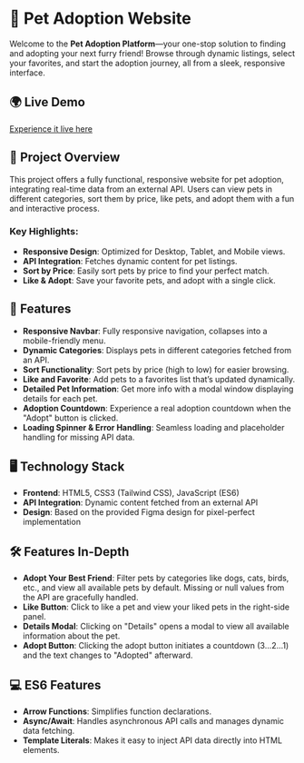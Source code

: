 

# 🐶 Pet Adoption Website

Welcome to the **Pet Adoption Platform**—your one-stop solution to finding and adopting your next furry friend! Browse through dynamic listings, select your favorites, and start the adoption journey, all from a sleek, responsive interface.

## 🌍 Live Demo
[Experience it live here](#)

## 🚀 Project Overview

This project offers a fully functional, responsive website for pet adoption, integrating real-time data from an external API. Users can view pets in different categories, sort them by price, like pets, and adopt them with a fun and interactive process.

### Key Highlights:
- **Responsive Design**: Optimized for Desktop, Tablet, and Mobile views.
- **API Integration**: Fetches dynamic content for pet listings.
- **Sort by Price**: Easily sort pets by price to find your perfect match.
- **Like & Adopt**: Save your favorite pets, and adopt with a single click.

## 🔑 Features

- **Responsive Navbar**: Fully responsive navigation, collapses into a mobile-friendly menu.
- **Dynamic Categories**: Displays pets in different categories fetched from an API.
- **Sort Functionality**: Sort pets by price (high to low) for easier browsing.
- **Like and Favorite**: Add pets to a favorites list that’s updated dynamically.
- **Detailed Pet Information**: Get more info with a modal window displaying details for each pet.
- **Adoption Countdown**: Experience a real adoption countdown when the "Adopt" button is clicked.
- **Loading Spinner & Error Handling**: Seamless loading and placeholder handling for missing API data.

## 🖥️ Technology Stack

- **Frontend**: HTML5, CSS3 (Tailwind CSS), JavaScript (ES6)
- **API Integration**: Dynamic content fetched from an external API
- **Design**: Based on the provided Figma design for pixel-perfect implementation


## 🛠️ Features In-Depth

- **Adopt Your Best Friend**: Filter pets by categories like dogs, cats, birds, etc., and view all available pets by default. Missing or null values from the API are gracefully handled.
- **Like Button**: Click to like a pet and view your liked pets in the right-side panel.
- **Details Modal**: Clicking on "Details" opens a modal to view all available information about the pet.
- **Adopt Button**: Clicking the adopt button initiates a countdown (3...2...1) and the text changes to "Adopted" afterward.

## 💻 ES6 Features

- **Arrow Functions**: Simplifies function declarations.
- **Async/Await**: Handles asynchronous API calls and manages dynamic data fetching.
- **Template Literals**: Makes it easy to inject API data directly into HTML elements.



